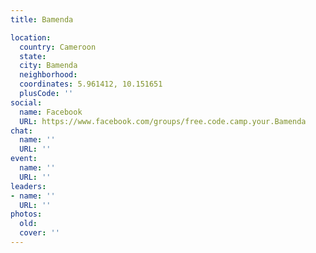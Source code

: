 ```yaml
---
title: Bamenda

location:
  country: Cameroon
  state: 
  city: Bamenda
  neighborhood: 
  coordinates: 5.961412, 10.151651
  plusCode: ''
social:
  name: Facebook
  URL: https://www.facebook.com/groups/free.code.camp.your.Bamenda
chat:
  name: ''
  URL: ''
event:
  name: ''
  URL: ''
leaders:
- name: ''
  URL: ''
photos:
  old: 
  cover: ''
---
```

